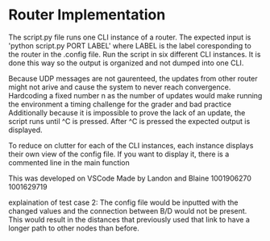 # Router Implementation

The script.py file runs one CLI instance of a router.
The expected input is 'python script.py PORT LABEL' where LABEL is the label coresponding to the router in the .config file.
  Run the script in six different CLI instances. It is done this way so the output is organized and not dumped into one CLI.

Because UDP messages are not gaurenteed, the updates from other router might not arive and cause the system to never reach convergence.
Hardcoding a fixed number n as the number of updates would make running the environment a timing challenge for the grader and bad practice
Additionally because it is impossible to prove the lack of an update, the script runs until ^C is pressed.
After ^C is pressed the expected output is displayed.

To reduce on clutter for each of the CLI instances, each instance displays their own view of the config file. If you want to display
it, there is a commented line in the main function






This was developed on VSCode
Made by Landon and Blaine
1001906270 1001629719

explaination of test case 2:
The config file would be inputted with the changed values and the connection between B/D would not be present. This would result in the
distances that previously used that link to have a longer path to other nodes than before.